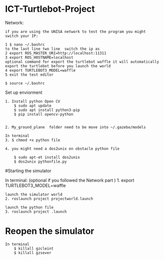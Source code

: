 # ICT-Turtlebot-Project
Network:

	if you are using the UNISA network to test the program you might switch your IP:
	
	1 $ nano ~/.bashrc 
	to the last line two line  switch the ip as
	2 export ROS_MASTER_URI=http://localhost:11311
	3 export ROS_HOSTNAME=localhost
	optional command for export the turtlebot waffle it will automatically export the turtlebot before you launch the world
	4 export TURTLEBOT3_MODEL=waffle	
	5 exit the test editor
	
	$ source ~/.bashrc 

Set up enviorment

	1. Install python Open CV
		$ sudo apt update
		$ sudo apt install python3-pip
		$ pip install opencv-python


	2. My_ground_plane  folder need to be move into ~/.gazebo/models

	In terminal
	3. $ chmod +x python file

	4. you might need a dos2unix on obstacle python file

		$ sudo apt-et install dos2unix
		$ dos2unix pythonfile.py
 
#Starting the simulator

In terminal:
	(optional if you followed the Network part )
	1. export TURTLEBOT3_MODEL=waffle 


	launch the simulator world
	2. roslaunch project projectworld.launch

	launch the python file
	3. roslaunch project .launch

# Reopen the simulator

	In terminal
		$ killall gzcleint
		$ killall gzsever

